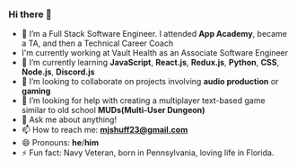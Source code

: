 ### Hi there 👋

- 🔭 I’m a Full Stack Software Engineer.  I attended **App Academy**, became a TA, and then a Technical Career Coach
- I'm currently working at Vault Health as an Associate Software Engineer
- 🌱 I’m currently learning **JavaScript**, **React.js**, **Redux.js**, **Python**, **CSS**, **Node.js**, **Discord.js**
- 👯 I’m looking to collaborate on projects involving **audio production** or **gaming**
- 🤔 I’m looking for help with creating a multiplayer text-based game similar to old school **MUDs(Multi-User Dungeon)**
- 💬 Ask me about anything!
- 📫 How to reach me: **mjshuff23@gmail.com**
- 😄 Pronouns: **he**/**him**
- ⚡ Fun fact: Navy Veteran, born in Pennsylvania, loving life in Florida. 
